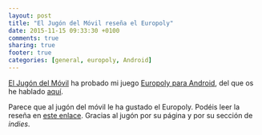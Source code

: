 ```yaml
---
layout: post
title: "El Jugón del Móvil reseña el Europoly"
date: 2015-11-15 09:33:30 +0100
comments: true
sharing: true
footer: true
categories: [general, europoly, Android]
---
```

[El Jugón del Móvil](http://www.eljugondemovil.com/) ha probado mi juego [Europoly para Android](https://play.google.com/store/apps/details?id=donnaipe.europoly), del que os he hablado [aquí](http://donnaipe.com/blog/2015/11/05/europoly-el-juego-de-finanzas-y-monopolios/).

Parece que al jugón del móvil le ha gustado el Europoly. Podéis leer la reseña en [este enlace](http://www.eljugondemovil.com/europoly-juego-de-mesa/). Gracias al jugón por su página y por su sección de *indies*.